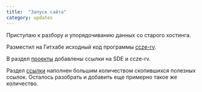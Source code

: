 ```yaml
---
title:  "Запуск сайта"
category: updates
---
```


Приступаю к разбору и упорядочиванию данных со старого хостинга.

Разместил на Гитхабе исходный код программы [ccze-rv](https://github.com/geekless/ccze-rv).

В раздел [проекты](/projects) добавлены ссылки на SDE и ccze-rv.

Раздел [ссылки](/links) наполнен большим количеством скопившихся полезных ссылок. Осталось разобрать и добавить еще примерно такое же количество.
